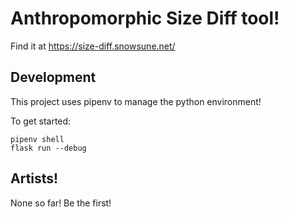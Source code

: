 # Anthropomorphic Size Diff tool!

Find it at https://size-diff.snowsune.net/


## Development

This project uses pipenv to manage the python environment!

To get started:

```shell
pipenv shell
flask run --debug
```


## Artists!

None so far! Be the first!
